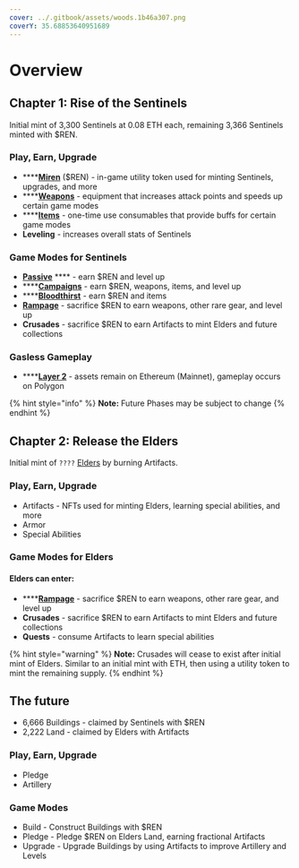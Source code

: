 ```yaml
---
cover: ../.gitbook/assets/woods.1b46a307.png
coverY: 35.68853640951689
---
```


# Overview

## **Chapter 1: Rise of the Sentinels**

Initial mint of 3,300 Sentinels at 0.08 ETH each, remaining 3,366 Sentinels minted with $REN.

### Play, Earn, Upgrade

* ****[**Miren**](miren.md) ($REN) - in-game utility token used for minting Sentinels, upgrades, and more
* ****[**Weapons**](../elves/weapons.md) - equipment that increases attack points and speeds up certain game modes
* ****[**Items**](../elves/items.md) - one-time use consumables that provide buffs for certain game modes
* **Leveling** - increases overall stats of Sentinels

### Game Modes for Sentinels

* [**Passive**](../modes/passive.md) **** - earn $REN and level up
* ****[**Campaigns**](../modes/campaigns.md) - earn $REN, weapons, items, and level up
* ****[**Bloodthirst**](broken-reference) - earn $REN and items
* [**Rampage**](../modes/rampage.md) - sacrifice $REN to earn weapons, other rare gear, and level up
* **Crusades** - sacrifice $REN to earn Artifacts to mint Elders and future collections

### Gasless Gameplay&#x20;

* ****[**Layer 2**](polygon-gameplay.md) - assets remain on Ethereum (Mainnet), gameplay occurs on Polygon

{% hint style="info" %}
**Note:** Future Phases may be subject to change
{% endhint %}

## **Chapter 2: Release the Elders**

Initial mint of `????` [Elders](../elves/elders-wip.md) by burning Artifacts.

### Play, Earn, Upgrade

* Artifacts - NFTs used for minting Elders, learning special abilities, and more
* Armor
* Special Abilities&#x20;

### Game Modes for Elders

#### Elders can enter:

* ****[**Rampage**](../modes/rampage.md) - sacrifice $REN to earn weapons, other rare gear, and level up
* **Crusades** - sacrifice $REN to earn Artifacts to mint Elders and future collections
* **Quests** - consume Artifacts to learn special abilities&#x20;

{% hint style="warning" %}
**Note:** Crusades will cease to exist after initial mint of Elders. Similar to an initial mint with ETH, then using a utility token to mint the remaining supply.
{% endhint %}

## **The future**

* 6,666 Buildings - claimed by Sentinels with $REN
* 2,222 Land - claimed by Elders with Artifacts

### Play, Earn, Upgrade

* Pledge
* Artillery

### Game Modes

* Build - Construct Buildings with $REN
* Pledge - Pledge $REN on Elders Land, earning fractional Artifacts
* Upgrade - Upgrade Buildings by using Artifacts to improve Artillery and Levels
